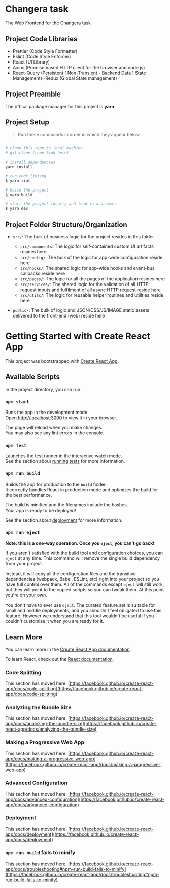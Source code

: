 # Changera task

The Web Frontend for the Changera task

## Project Code Libraries

-   Prettier (Code Style Formatter)
-   Eslint (Code Style Enforcer)
-   React (UI Library)
-   Axios (Promise based HTTP client for the browser and node.js)
-   React-Query (Persistent [ Non-Transient - Backend Data ] State Management)
    -Redux (Global State management)

## Project Preamble

The offical package manager for this project is **yarn**.

## Project Setup

> Run these commands in order in which they appear below.

```bash

# clone this repo to local machine
# git clone (repo link here)

# install dependencies
yarn install

# run code linting
$ yarn lint

# build the project
$ yarn build

# start the project locally and load in a browser
$ yarn dev

```

## Project Folder Structure/Organization

-   `src/`: The bulk of business logic for the project resides in this folder

    -   `src/components`: The logic for self-contained custom UI artifacts resides here
    -   `src/config/`: The bulk of the logic for app-wide configuration reside here
    -   `src/hooks/`: The shared logic for app-wide hooks and event-bus callbacks reside here
    -   `src/pages/`: The logic for all the pages of the application resides here
    -   `src/services/`: The shared logic for the validation of all HTTP request inputs and fulfilment of all async HTTP request reside here
    -   `src/utils/`: The logic for reusable helper routines and utilities reside here

-   `public/`: The bulk of logic and JSON/CSS/JS/IMAGE static assets delivered to the front-end (web) reside here

# Getting Started with Create React App

This project was bootstrapped with [Create React App](https://github.com/facebook/create-react-app).

## Available Scripts

In the project directory, you can run:

### `npm start`

Runs the app in the development mode.\
Open [http://localhost:3000](http://localhost:3000) to view it in your browser.

The page will reload when you make changes.\
You may also see any lint errors in the console.

### `npm test`

Launches the test runner in the interactive watch mode.\
See the section about [running tests](https://facebook.github.io/create-react-app/docs/running-tests) for more information.

### `npm run build`

Builds the app for production to the `build` folder.\
It correctly bundles React in production mode and optimizes the build for the best performance.

The build is minified and the filenames include the hashes.\
Your app is ready to be deployed!

See the section about [deployment](https://facebook.github.io/create-react-app/docs/deployment) for more information.

### `npm run eject`

**Note: this is a one-way operation. Once you `eject`, you can't go back!**

If you aren't satisfied with the build tool and configuration choices, you can `eject` at any time. This command will remove the single build dependency from your project.

Instead, it will copy all the configuration files and the transitive dependencies (webpack, Babel, ESLint, etc) right into your project so you have full control over them. All of the commands except `eject` will still work, but they will point to the copied scripts so you can tweak them. At this point you're on your own.

You don't have to ever use `eject`. The curated feature set is suitable for small and middle deployments, and you shouldn't feel obligated to use this feature. However we understand that this tool wouldn't be useful if you couldn't customize it when you are ready for it.

## Learn More

You can learn more in the [Create React App documentation](https://facebook.github.io/create-react-app/docs/getting-started).

To learn React, check out the [React documentation](https://reactjs.org/).

### Code Splitting

This section has moved here: [https://facebook.github.io/create-react-app/docs/code-splitting](https://facebook.github.io/create-react-app/docs/code-splitting)

### Analyzing the Bundle Size

This section has moved here: [https://facebook.github.io/create-react-app/docs/analyzing-the-bundle-size](https://facebook.github.io/create-react-app/docs/analyzing-the-bundle-size)

### Making a Progressive Web App

This section has moved here: [https://facebook.github.io/create-react-app/docs/making-a-progressive-web-app](https://facebook.github.io/create-react-app/docs/making-a-progressive-web-app)

### Advanced Configuration

This section has moved here: [https://facebook.github.io/create-react-app/docs/advanced-configuration](https://facebook.github.io/create-react-app/docs/advanced-configuration)

### Deployment

This section has moved here: [https://facebook.github.io/create-react-app/docs/deployment](https://facebook.github.io/create-react-app/docs/deployment)

### `npm run build` fails to minify

This section has moved here: [https://facebook.github.io/create-react-app/docs/troubleshooting#npm-run-build-fails-to-minify](https://facebook.github.io/create-react-app/docs/troubleshooting#npm-run-build-fails-to-minify)
